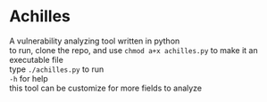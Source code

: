 # Achilles
A vulnerability analyzing tool written in python<br>
to run, clone the repo, and use `chmod a+x achilles.py` to make it an executable file<br>
type `./achilles.py` to run<br>
`-h` for help<br>
this tool can be customize for more fields to analyze
